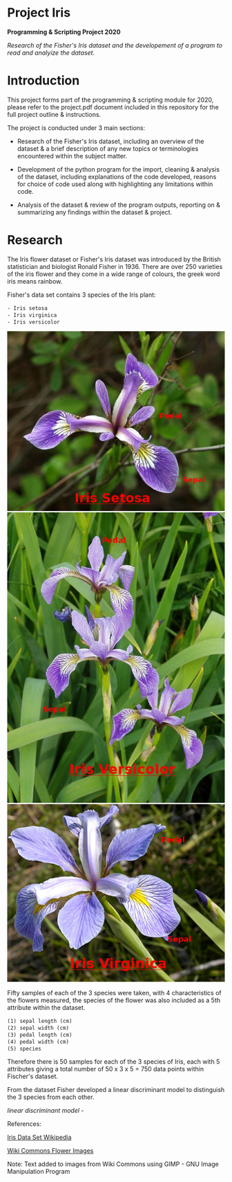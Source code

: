 # Project Iris

**Programming & Scripting Project 2020**

*Research of the Fisher's Iris dataset and the developement of a program to read and analyize the dataset.*

# Introduction

This project forms part of the programming & scripting module for 2020, please refer to the project.pdf document included in this repository for the full project outline & instructions.

The project is conducted under 3 main sections:

- Research of the Fisher's Iris dataset, including an overview of the dataset & a brief description of any new topics or terminologies encountered within the subject matter.

- Development of the python program for the import, cleaning & analysis of the dataset, including explanations of the code developed, reasons for choice of code used along with highlighting any limitations within code. 

- Analysis of the dataset & review of the program outputs, reporting on & summarizing any findings within the dataset & project.

# Research

The Iris flower dataset or Fisher's Iris dataset was introduced by the British statistician and biologist Ronald Fisher in 1936.
There are over 250 varieties of the iris flower and they come in a wide range of colours, the greek word iris means rainbow.

Fisher's data set contains 3 species of the Iris plant: 

	- Iris setosa 
	- Iris virginica 
	- Iris versicolor
	
![setosa](https://github.com/PaulSweeney89/P-S-Tasks/blob/master/Project-Iris/Images/Iris%20Setosa.jpeg) 
![versicolor](https://github.com/PaulSweeney89/P-S-Tasks/blob/master/Project-Iris/Images/Iris%20Versicolor.jpeg)
![virginica](https://github.com/PaulSweeney89/P-S-Tasks/blob/master/Project-Iris/Images/Iris%20Virginica.jpeg)
 
Fifty samples of each of the 3 species were taken, with 4 characteristics of the flowers measured, the species of the flower was also included as a 5th attribute within the dataset.

	(1) sepal length (cm)
	(2) sepal width (cm)
	(3) pedal length (cm)
	(4) pedal width (cm)
	(5) species
 
Therefore there is 50 samples for each of the 3 species of Iris, each with 5 attributes giving a total number of 50 x 3 x 5 = 750 data points within Fischer's dataset.

From the dataset Fisher developed a linear discriminant model to distinguish the 3 species from each other.

*linear discriminant model* - 















References:

[Iris Data Set Wikipedia](https://en.wikipedia.org/wiki/Iris_flower_data_set)

[Wiki Commons Flower Images](https://commons.wikimedia.org/wiki/File:Iris_versicolor_3.jpg)

Note: Text added to images from Wiki Commons using GIMP - GNU Image Manipulation Program
 
 

